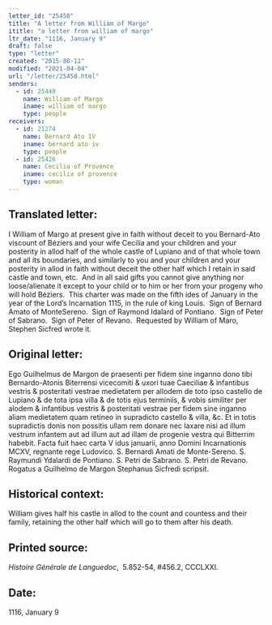 ```yaml
---
letter_id: "25450"
title: "A letter from William of Margo"
ititle: "a letter from william of margo"
ltr_date: "1116, January 9"
draft: false
type: "letter"
created: "2015-08-11"
modified: "2021-04-04"
url: "/letter/25450.html"
senders:
  - id: 25449
    name: William of Margo
    iname: william of margo
    type: people
receivers:
  - id: 21274
    name: Bernard Ato IV
    iname: bernard ato iv
    type: people
  - id: 25426
    name: Cecilia of Provence
    iname: cecilia of provence
    type: woman
---
```

<h2> Translated letter:</h2><p>I William of Margo at present give in faith without deceit to you Bernard-Ato viscount of Béziers and your wife Cecilia and your children and your posterity in allod half of the whole castle of Lupiano and of that whole town and all its boundaries, and similarly to you and your children and your posterity in allod in faith without deceit the other half which I retain in said castle and town, etc.&nbsp; And in all said gifts you cannot give anything nor loose/alienate it except to your child or to him or her from your progeny who will hold Béziers.&nbsp; This charter was made on the fifth ides of January in the year of the Lord’s Incarnation 1115, in the rule of king Louis.&nbsp; Sign of Bernard Amato of MonteSereno.&nbsp; Sign of Raymond Idalard of Pontiano.&nbsp; Sign of Peter of Sabrano.&nbsp; Sign of Peter of Revano.&nbsp; Requested by William of Maro, Stephen Sicfred wrote it.</p><h2 class="mt-4"> Original letter:</h2><p class="Bodytext31">Ego Guilhelmus de Margon de praesenti per fidem sine inganno dono tibi Bernardo-Atonis Biterrensi vicecomiti &amp; uxori tuae Caeciliae &amp; infantibus vestris &amp; posteritati vestrae medietatem per allodem de toto ipso castello de Lupiano &amp; de tota ipsa villa &amp; de totis ejus terminiis, &amp; vobis similiter per alodem &amp; infantibus vestris &amp; posteritati vestrae per fidem sine inganno aliam medietatem quam retineo in supradicto castello &amp; villa, &amp;c. Et in totis supradictis donis non possitis ullam rem donare nec laxare nisi ad illum vestrum infantem aut ad illum aut ad illam de progenie vestra qui Bitterrim habebit. Facta fuit haec carta<span><span> V</span></span> idus januarii, anno Domini Incarnationis<span><span> MCXV,</span></span> regnante rege Ludovico. S. Bernardi Amati de Monte-Sereno. S. Raymundi Ydalardi de Pontiano. S. Petri de Sabrano. S. Petri de Revano. Rogatus a Guilhelmo de Margon Stephanus Sicfredi scripsit.</p><h2 class="mt-4"> Historical context:</h2><p>William gives half his castle in allod to the count and countess and their family, retaining the other half which will go to them after his death.</p><h2 class="mt-4"> Printed source:</h2><p><em>Histoire Générale de Languedoc</em>,&nbsp; 5.852-54, #456.2, CCCLXXI.</p><h2 class="mt-4"> Date:</h2>1116, January 9